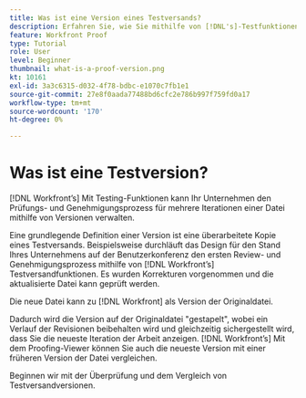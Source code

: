 ```yaml
---
title: Was ist eine Version eines Testversands?
description: Erfahren Sie, wie Sie mithilfe von [!DNL's]-Testfunktionen den Prüfungs- und Genehmigungsprozess für mehrere Iterationen einer Datei verwalten können.
feature: Workfront Proof
type: Tutorial
role: User
level: Beginner
thumbnail: what-is-a-proof-version.png
kt: 10161
exl-id: 3a3c6315-d032-4f78-bdbc-e1070c7fb1e1
source-git-commit: 27e8f0aada77488bd6cfc2e786b997f759fd0a17
workflow-type: tm+mt
source-wordcount: '170'
ht-degree: 0%

---
```


# Was ist eine Testversion?

[!DNL Workfront’s] Mit Testing-Funktionen kann Ihr Unternehmen den Prüfungs- und Genehmigungsprozess für mehrere Iterationen einer Datei mithilfe von Versionen verwalten.

Eine grundlegende Definition einer Version ist eine überarbeitete Kopie eines Testversands. Beispielsweise durchläuft das Design für den Stand Ihres Unternehmens auf der Benutzerkonferenz den ersten Review- und Genehmigungsprozess mithilfe von [!DNL Workfront’s] Testversandfunktionen. Es wurden Korrekturen vorgenommen und die aktualisierte Datei kann geprüft werden.

Die neue Datei kann zu [!DNL Workfront] als Version der Originaldatei.

Dadurch wird die Version auf der Originaldatei &quot;gestapelt&quot;, wobei ein Verlauf der Revisionen beibehalten wird und gleichzeitig sichergestellt wird, dass Sie die neueste Iteration der Arbeit anzeigen. [!DNL Workfront’s] Mit dem Proofing-Viewer können Sie auch die neueste Version mit einer früheren Version der Datei vergleichen.

Beginnen wir mit der Überprüfung und dem Vergleich von Testversandversionen.
